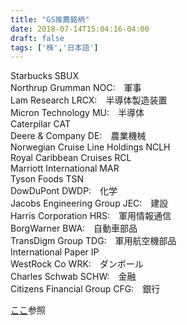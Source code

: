 ```yaml
---
title: "GS推薦銘柄"
date: 2018-07-14T15:04:16-04:00
draft: false
tags: ['株','日本語']
---
```

Starbucks SBUX  
Northrup Grumman NOC:　軍事  
Lam Research LRCX:　半導体製造装置  
Micron Technology MU:　半導体  
Caterpilar CAT  
Deere & Company DE:　農業機械  
Norwegian Cruise Line Holdings NCLH  
Royal Caribbean Cruises RCL  
Marriott International MAR  
Tyson Foods TSN  
DowDuPont DWDP:　化学  
Jacobs Engineering Group JEC:　建設  
Harris Corporation HRS:　軍用情報通信  
BorgWarner BWA:　自動車部品  
TransDigm Group TDG:　軍用航空機部品  
International Paper IP  
WestRock Co WRK:　ダンボール  
Charles Schwab SCHW:　金融  
Citizens Financial Group CFG:　銀行  
  
[ここ](https://finance.yahoo.com/news/20-stocks-goldman-sachs-buy-191423654.html)参照
